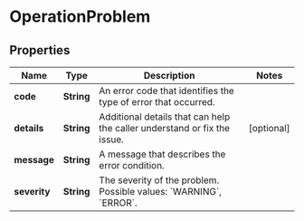 # OperationProblem

## Properties
Name | Type | Description | Notes
------------ | ------------- | ------------- | -------------
**code** | **String** | An error code that identifies the type of error that occurred. | 
**details** | **String** | Additional details that can help the caller understand or fix the issue. |  [optional]
**message** | **String** | A message that describes the error condition. | 
**severity** | **String** | The severity of the problem. Possible values: &#x60;WARNING&#x60;, &#x60;ERROR&#x60;. | 
